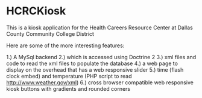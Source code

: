 HCRCKiosk
=========

This is a kiosk application for the Health Careers Resource Center at Dallas County Community College District

Here are some of the more interesting features:

  1.)  A MySql backend
  2.)  which is accessed using Doctrine 2
  3.)  xml files and code to read the xml files to populate the database
  4.)  a web page to display on the overhead that has a web responsive slider
  5.)  time (flash clock embed) and temperature (PHP script to read http://www.weather.gov/xml)
  6.)  cross browser compatible web responsive kiosk buttons with gradients and rounded corners